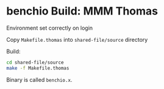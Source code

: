 # benchio Build: MMM Thomas

Environment set correctly on login

Copy ``Makefile.thomas`` into ``shared-file/source`` directory

Build:

```bash
cd shared-file/source
make -f Makefile.thomas
```

Binary is called ``benchio.x``.
